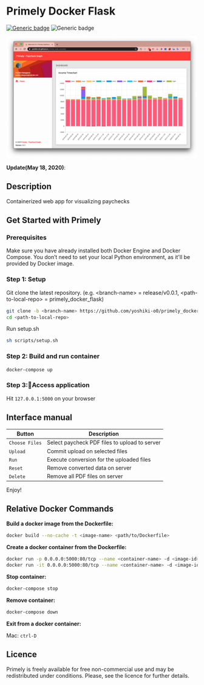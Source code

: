# Primely Docker Flask

<!-- ##### Analyse your paycheck -->

[![Generic badge](https://img.shields.io/badge/python-v3.7.4-336E9F.svg)](https://shields.io/)
![Generic badge](https://img.shields.io/badge/flask-v1.1.2-red)

![Theme image](artworks/pay_web.jpg)

**Update(May 18, 2020)**:

## Description

Containerized web app for visualizing paychecks

## Get Started with Primely
<!-- TODO Update below dates every time you commit!  -->

### Prerequisites

Make sure you have already installed both Docker Engine and Docker Compose.
You don’t need to set your local Python environment,
as it'll be provided by Docker image.

### Step 1: Setup

Git clone the latest repository. (e.g. \<branch-name> = release/v0.0.1, \<path-to-local-repo> = primely_docker_flask)

```bash
git clone -b <branch-name> https://github.com/yoshiki-o0/primely_docker_flask.git
cd <path-to-local-repo>
```

Run setup.sh

```bash
sh scripts/setup.sh
```

### Step 2: Build and run container

```bash
docker-compose up
```

### Step 3:Access application

Hit `127.0.0.1:5000` on your browser

## Interface manual

| Button | Description |
|---|---|
| `Choose Files`| Select paycheck PDF files to upload to server|
| `Upload`| Commit upload on selected files|
| `Run`| Execute conversion for the uploaded files|
| `Reset`| Remove converted data on server|
| `Delete`| Remove all PDF files on server|

Enjoy!

## Relative Docker Commands

**Build a docker image from the Dockerfile:**

```bash
docker build --no-cache -t <image-name> <path/to/Dockerfile>
```

**Create a docker container from the Dockerfile:**

```bash
docker run -p 0.0.0.0:5000:80/tcp --name <container-name> -d <image-id>
docker run -it 0.0.0.0:5000:80/tcp --name <container-name> -d <image-id> bash
```

**Stop container:**

```bash
docker-compose stop
```

**Remove container:**

```bash
docker-compose down
```

**Exit from a docker container:**

Mac:
`ctrl-D`

## Licence

Primely is freely available for free non-commercial use and may be redistributed under conditions. Please, see the licence for further details.
